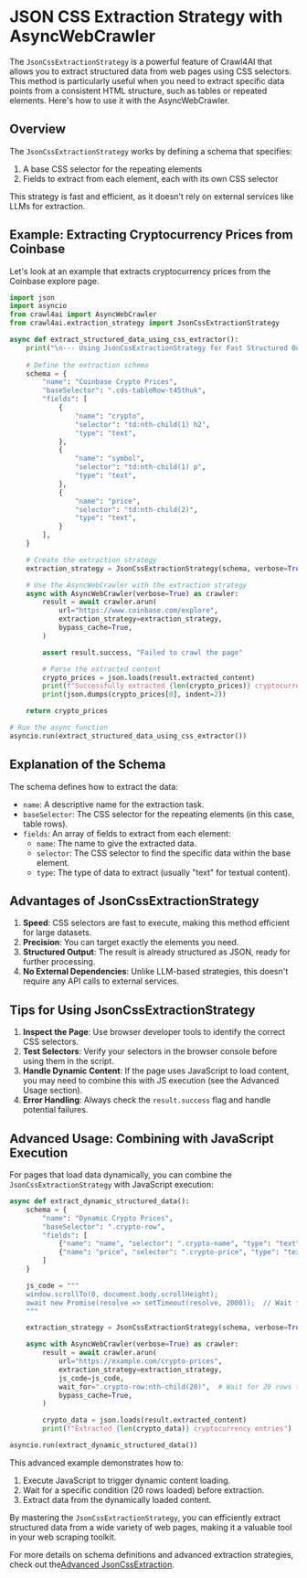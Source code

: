 # JSON CSS Extraction Strategy with AsyncWebCrawler

The `JsonCssExtractionStrategy` is a powerful feature of Crawl4AI that allows you to extract structured data from web pages using CSS selectors. This method is particularly useful when you need to extract specific data points from a consistent HTML structure, such as tables or repeated elements. Here's how to use it with the AsyncWebCrawler.

## Overview

The `JsonCssExtractionStrategy` works by defining a schema that specifies:
1. A base CSS selector for the repeating elements
2. Fields to extract from each element, each with its own CSS selector

This strategy is fast and efficient, as it doesn't rely on external services like LLMs for extraction.

## Example: Extracting Cryptocurrency Prices from Coinbase

Let's look at an example that extracts cryptocurrency prices from the Coinbase explore page.

```python
import json
import asyncio
from crawl4ai import AsyncWebCrawler
from crawl4ai.extraction_strategy import JsonCssExtractionStrategy

async def extract_structured_data_using_css_extractor():
    print("\n--- Using JsonCssExtractionStrategy for Fast Structured Output ---")
    
    # Define the extraction schema
    schema = {
        "name": "Coinbase Crypto Prices",
        "baseSelector": ".cds-tableRow-t45thuk",
        "fields": [
            {
                "name": "crypto",
                "selector": "td:nth-child(1) h2",
                "type": "text",
            },
            {
                "name": "symbol",
                "selector": "td:nth-child(1) p",
                "type": "text",
            },
            {
                "name": "price",
                "selector": "td:nth-child(2)",
                "type": "text",
            }
        ],
    }

    # Create the extraction strategy
    extraction_strategy = JsonCssExtractionStrategy(schema, verbose=True)

    # Use the AsyncWebCrawler with the extraction strategy
    async with AsyncWebCrawler(verbose=True) as crawler:
        result = await crawler.arun(
            url="https://www.coinbase.com/explore",
            extraction_strategy=extraction_strategy,
            bypass_cache=True,
        )

        assert result.success, "Failed to crawl the page"

        # Parse the extracted content
        crypto_prices = json.loads(result.extracted_content)
        print(f"Successfully extracted {len(crypto_prices)} cryptocurrency prices")
        print(json.dumps(crypto_prices[0], indent=2))

    return crypto_prices

# Run the async function
asyncio.run(extract_structured_data_using_css_extractor())
```

## Explanation of the Schema

The schema defines how to extract the data:

- `name`: A descriptive name for the extraction task.
- `baseSelector`: The CSS selector for the repeating elements (in this case, table rows).
- `fields`: An array of fields to extract from each element:
  - `name`: The name to give the extracted data.
  - `selector`: The CSS selector to find the specific data within the base element.
  - `type`: The type of data to extract (usually "text" for textual content).

## Advantages of JsonCssExtractionStrategy

1. **Speed**: CSS selectors are fast to execute, making this method efficient for large datasets.
2. **Precision**: You can target exactly the elements you need.
3. **Structured Output**: The result is already structured as JSON, ready for further processing.
4. **No External Dependencies**: Unlike LLM-based strategies, this doesn't require any API calls to external services.

## Tips for Using JsonCssExtractionStrategy

1. **Inspect the Page**: Use browser developer tools to identify the correct CSS selectors.
2. **Test Selectors**: Verify your selectors in the browser console before using them in the script.
3. **Handle Dynamic Content**: If the page uses JavaScript to load content, you may need to combine this with JS execution (see the Advanced Usage section).
4. **Error Handling**: Always check the `result.success` flag and handle potential failures.

## Advanced Usage: Combining with JavaScript Execution

For pages that load data dynamically, you can combine the `JsonCssExtractionStrategy` with JavaScript execution:

```python
async def extract_dynamic_structured_data():
    schema = {
        "name": "Dynamic Crypto Prices",
        "baseSelector": ".crypto-row",
        "fields": [
            {"name": "name", "selector": ".crypto-name", "type": "text"},
            {"name": "price", "selector": ".crypto-price", "type": "text"},
        ]
    }

    js_code = """
    window.scrollTo(0, document.body.scrollHeight);
    await new Promise(resolve => setTimeout(resolve, 2000));  // Wait for 2 seconds
    """

    extraction_strategy = JsonCssExtractionStrategy(schema, verbose=True)

    async with AsyncWebCrawler(verbose=True) as crawler:
        result = await crawler.arun(
            url="https://example.com/crypto-prices",
            extraction_strategy=extraction_strategy,
            js_code=js_code,
            wait_for=".crypto-row:nth-child(20)",  # Wait for 20 rows to load
            bypass_cache=True,
        )

        crypto_data = json.loads(result.extracted_content)
        print(f"Extracted {len(crypto_data)} cryptocurrency entries")

asyncio.run(extract_dynamic_structured_data())
```

This advanced example demonstrates how to:
1. Execute JavaScript to trigger dynamic content loading.
2. Wait for a specific condition (20 rows loaded) before extraction.
3. Extract data from the dynamically loaded content.

By mastering the `JsonCssExtractionStrategy`, you can efficiently extract structured data from a wide variety of web pages, making it a valuable tool in your web scraping toolkit.

For more details on schema definitions and advanced extraction strategies, check out the[Advanced JsonCssExtraction](./css-advanced.md).
